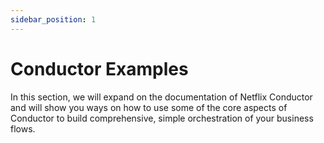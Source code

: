 ```yaml
---
sidebar_position: 1
---
```


# Conductor Examples

In this section, we will expand on the documentation of Netflix Conductor and will show you ways on how to use some of
the core aspects of Conductor to build comprehensive, simple orchestration of your business flows.


